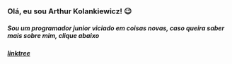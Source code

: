 ### Olá, eu sou Arthur Kolankiewicz! 😉
##### Sou um programador junior viciado em coisas novas, caso queira saber mais sobre mim, clique abaixo
##### [linktree](https://linktr.ee/akolankiewicz)


